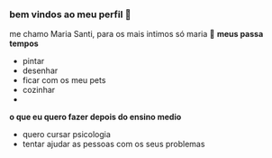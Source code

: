 ### bem vindos ao meu perfil 🦋
me chamo Maria Santi, para os mais intimos só maria 👀
**meus passa tempos**
- pintar
- desenhar
- ficar com os meu pets
- cozinhar
- 
**o que eu quero fazer depois do ensino medio**
- quero cursar psicologia
- tentar ajudar as pessoas com os seus problemas
  
